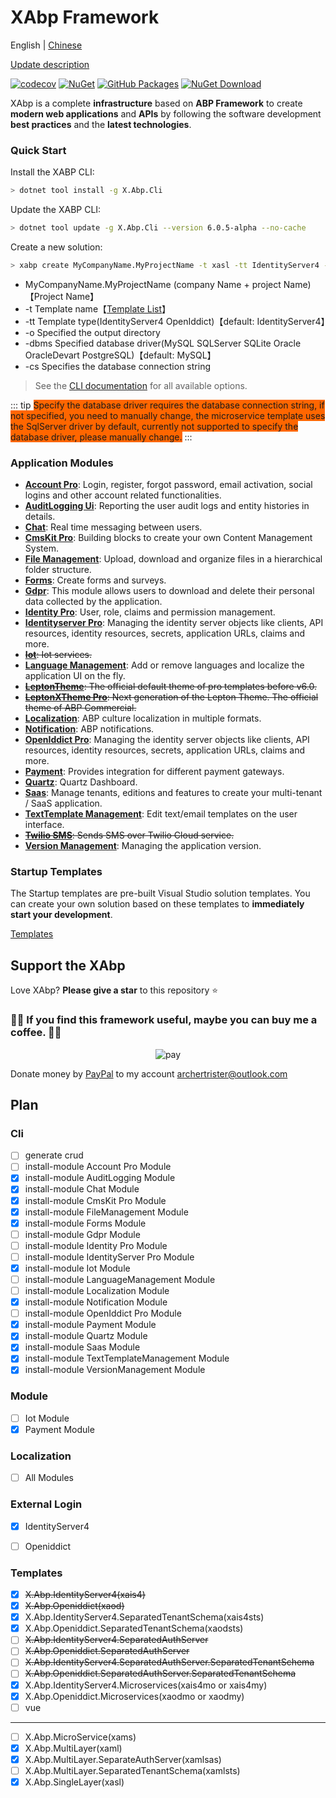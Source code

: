 ﻿# XAbp Framework

English | [Chinese](./README.md)

[Update description](./RELEASE.md)

<!-- ![build and test](https://img.shields.io/github/actions/workflow/status/ArcherTrister/xabp/build-and-test.yml?branch=dev&style=flat-square) -->

[![codecov](https://codecov.io/gh/ArcherTrister/xabp/branch/dev/graph/badge.svg?token=jUKLCxa6HF)](https://codecov.io/gh/ArcherTrister/xabp) [![NuGet](https://img.shields.io/nuget/v/X.Abp.Templates.svg?style=flat-square)](https://www.nuget.org/packages/X.Abp.Templates) [![GitHub Packages](https://img.shields.io/badge/style-v6.0.5%20alpha-yellow?style=flat-square&label=GitHub%20Packages)](https://www.nuget.org/packages/X.Abp.Templates) [![NuGet Download](https://img.shields.io/nuget/dt/X.Abp.Templates.svg?style=flat-square)](https://www.nuget.org/packages/X.Abp.Templates)

<!-- <a href="https://github.com/users/ArcherTrister/packages/nuget/package/X.Abp.Cli"><img src="https://github.githubassets.com/images/modules/site/packages/packages.svg" style="zoom:20%" alt="GitHub Packages"></a> -->

XAbp is a complete **infrastructure** based on **ABP Framework** to create **modern web applications** and **APIs** by following the software development **best practices** and the **latest technologies**.

### Quick Start

Install the XABP CLI:

```bash
> dotnet tool install -g X.Abp.Cli
```

Update the XABP CLI:

```bash
> dotnet tool update -g X.Abp.Cli --version 6.0.5-alpha --no-cache
```

Create a new solution:

```bash
> xabp create MyCompanyName.MyProjectName -t xasl -tt IdentityServer4 -o "D:\Project" -dbms sqlserver -cs "Server=127.0.0.1;Database=MyProjectName;User Id=sa;Password=123456"
```

-   MyCompanyName.MyProjectName
    (company Name + project Name)【Project Name】
-   -t
    Template name【[Template List](#Templates)】
-   -tt
    Template type(IdentityServer4 OpenIddict)【default: IdentityServer4】
-   -o
    Specified the output directory
-   -dbms
    Specified database driver(MySQL SQLServer SQLite Oracle OracleDevart PostgreSQL)【default: MySQL】
-   -cs
    Specifies the database connection string

> See the [CLI documentation](https://github.com/ArcherTrister/xabp/blob/main/modules/X.Abp.Cli/README.md) for all available options.

::: tip
<font style="background:#FF6600">Specify the database driver requires the database connection string, if not specified, you need to manually change, the microservice template uses the SqlServer driver by default, currently not supported to specify the database driver, please manually change.</font>
:::

### Application Modules

-   [**Account Pro**](https://commercial.abp.io/modules/Volo.Account.Pro): Login, register, forgot password, email activation, social logins and other account related functionalities.
-   [**AuditLogging Ui**](https://commercial.abp.io/modules/Volo.AuditLogging.Ui): Reporting the user audit logs and entity histories in details.
-   [**Chat**](https://commercial.abp.io/modules/Volo.Chat): Real time messaging between users.
-   [**CmsKit Pro**](https://commercial.abp.io/modules/Volo.CmsKit.Pro): Building blocks to create your own Content Management System.
-   [**File Management**](https://commercial.abp.io/modules/Volo.FileManagement): Upload, download and organize files in a hierarchical folder structure.
-   [**Forms**](https://commercial.abp.io/modules/Volo.Forms): Create forms and surveys.
-   [**Gdpr**](https://commercial.abp.io/modules/Volo.Gdpr): This module allows users to download and delete their personal data collected by the application.
-   [**Identity Pro**](https://commercial.abp.io/modules/Volo.Identity.Pro): User, role, claims and permission management.
-   [**Identityserver Pro**](https://commercial.abp.io/modules/Volo.Identityserver.Ui): Managing the identity server objects like clients, API resources, identity resources, secrets, application URLs, claims and more.
-   ~~[**Iot**](https://github.com/ArcherTrister/xabp/blob/main/modules/X.Abp.Iot/README.md): Iot services.~~
-   [**Language Management**](https://commercial.abp.io/modules/Volo.LanguageManagement): Add or remove languages and localize the application UI on the fly.
-   ~~[**LeptonTheme**](https://commercial.abp.io/modules/Volo.LeptonTheme): The official default theme of pro templates before v6.0.~~
-   ~~[**LeptonXTheme Pro**](https://commercial.abp.io/modules/Volo.Abp.LeptonTheme.Pro): Next generation of the Lepton Theme. The official theme of ABP Commercial.~~
-   [**Localization**](https://github.com/ArcherTrister/xabp/tree/main/modules/X.Abp.Localization/README.md): ABP culture localization in multiple formats.
-   [**Notification**](https://github.com/ArcherTrister/xabp/tree/main/modules/X.Abp.Notification/README.md): ABP notifications.
-   [**OpenIddict Pro**](https://commercial.abp.io/modules/Volo.OpenIddict.Pro): Managing the identity server objects like clients, API resources, identity resources, secrets, application URLs, claims and more.
-   [**Payment**](https://commercial.abp.io/modules/Volo.Payment): Provides integration for different payment gateways.
-   [**Quartz**](https://github.com/ArcherTrister/xabp/tree/main/modules/X.Abp.Quartz/README.md): Quartz Dashboard.
-   [**Saas**](https://commercial.abp.io/modules/Volo.Saas): Manage tenants, editions and features to create your multi-tenant / SaaS application.
-   [**TextTemplate Management**](https://commercial.abp.io/modules/Volo.TextTemplateManagement): Edit text/email templates on the user interface.
-   ~~[**Twilio SMS**](https://commercial.abp.io/modules/Volo.Abp.Sms.Twilio): Sends SMS over Twilio Cloud service.~~
-   [**Version Management**](https://github.com/ArcherTrister/xabp/tree/main/modules/X.Abp.VersionManagement/README.md): Managing the application version.

### Startup Templates

The Startup templates are pre-built Visual Studio solution templates. You can create your own solution based on these templates to **immediately start your development**.

[Templates](#templates)

## Support the XAbp

Love XAbp? **Please give a star** to this repository :star:

### 💖💖 If you find this framework useful, maybe you can buy me a coffee. 💖💖

<p align="center">
  <img alt="pay" src="https://cdn.jsdelivr.net/gh/ArcherTrister/ArcherTrister@master/assets/pay.jpg" onerror="this.src='https://gcore.jsdelivr.net/gh/ArcherTrister/ArcherTrister@main/assets/pay.jpg'" />
</p>

Donate money by [PayPal](https://www.paypal.me/archertrister/) to my account [archertrister@outlook.com](https://www.paypal.me/archertrister/)

## Plan

### Cli

-   [ ] generate crud
-   [ ] install-module Account Pro Module
-   [x] install-module AuditLogging Module
-   [x] install-module Chat Module
-   [x] install-module CmsKit Pro Module
-   [x] install-module FileManagement Module
-   [x] install-module Forms Module
-   [ ] install-module Gdpr Module
-   [ ] install-module Identity Pro Module
-   [ ] install-module IdentityServer Pro Module
-   [x] install-module Iot Module
-   [ ] install-module LanguageManagement Module
-   [ ] install-module Localization Module
-   [x] install-module Notification Module
-   [ ] install-module OpenIddict Pro Module
-   [x] install-module Payment Module
-   [x] install-module Quartz Module
-   [x] install-module Saas Module
-   [x] install-module TextTemplateManagement Module
-   [x] install-module VersionManagement Module

### Module

-   [ ] Iot Module
-   [x] Payment Module

### Localization

-   [ ] All Modules

### External Login

-   [x] IdentityServer4

-   [ ] Openiddict

### Templates

-   [x] ~~X.Abp.IdentityServer4(xais4)~~
-   [x] ~~X.Abp.Openiddict(xaod)~~
-   [x] X.Abp.IdentityServer4.SeparatedTenantSchema(xais4sts)
-   [x] X.Abp.Openiddict.SeparatedTenantSchema(xaodsts)
-   [ ] ~~X.Abp.IdentityServer4.SeparatedAuthServer~~
-   [ ] ~~X.Abp.Openiddict.SeparatedAuthServer~~
-   [ ] ~~X.Abp.IdentityServer4.SeparatedAuthServer.SeparatedTenantSchema~~
-   [ ] ~~X.Abp.Openiddict.SeparatedAuthServer.SeparatedTenantSchema~~
-   [x] X.Abp.IdentityServer4.Microservices(xais4mo or xais4my)
-   [x] X.Abp.Openiddict.Microservices(xaodmo or xaodmy)
-   [ ] vue

---

-   [ ] X.Abp.MicroService(xams)
-   [x] X.Abp.MultiLayer(xaml)
-   [x] X.Abp.MultiLayer.SeparateAuthServer(xamlsas)
-   [ ] X.Abp.MultiLayer.SeparatedTenantSchema(xamlsts)
-   [x] X.Abp.SingleLayer(xasl)
